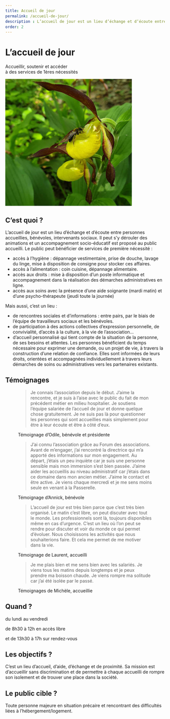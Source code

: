 ```yaml
---
title: Accueil de jour
permalink: /accueil-de-jour/
description : L’accueil de jour est un lieu d’échange et d’écoute entre personnes accueillies, bénévoles, intervenants sociaux ainsi qu’un lieu d’animation et d’accompagnement socio-éducatif.
order: 2
---
```


<div class="rounded-1 shadow bg-secondary">
<div class="row row-cols-2">
<div class="col-6 p-5">
<h1 class="fw-bold text-white">L’accueil de jour</h1>
<p class="fs-3">Accueillir, soutenir et accéder<br>
à des services de 1ères nécessités</p>
</div>
<div class="col-6 p-3">
<img src="/img/cypripedium-calceolus-400X400.jpg" />
</div>
</div>
</div>

## C’est quoi ?

L’accueil de jour est un lieu d’échange et d’écoute entre personnes accueillies, bénévoles, intervenants sociaux. Il peut s’y dérouler des animations et un accompagnement socio-éducatif est proposé au public accueilli.
Le public peut bénéficier de services de première nécessité :

  - accès à l’hygiène : dépannage vestimentaire, prise de douche, lavage du linge, mise à disposition de consigne pour stocker ces affaires.
  - accès à l’alimentation : coin cuisine, dépannage alimentaire.
  - accès aux droits : mise à disposition d’un poste informatique et accompagnement dans la réalisation des démarches administratives en ligne.
  - accès aux soins avec la présence d’une aide soignante (mardi matin) et d’une psycho-thérapeute (jeudi toute la journée)

Mais aussi, c’est un lieu :

  - de rencontres sociales et d’informations : entre pairs, par le biais de l’équipe de travailleurs sociaux et les bénévoles.
  - de participation à des actions collectives d’expression personnelle, de convivialité, d’accès à la culture, à la vie de l’association…
  - d’accueil personnalisé qui tient compte de la situation de la personne, de ses besoins et attentes. Les personnes bénéficient du temps nécessaire pour exprimer une demande, ou un projet de vie, à travers la construction d’une relation de confiance. Elles sont informées de leurs droits, orientées et accompagnées individuellement à travers leurs démarches de soins ou administratives vers les partenaires existants.


## Témoignages

<figure>
<blockquote class="blockquote">
<p>Je connais l’association depuis le début. J’aime la rencontre, et je suis à l’aise avec le public du fait de mon précédent métier en milieu hospitalier. Je soutiens l’équipe salariée de l’accueil de jour et donne quelque chose gratuitement. Je ne suis pas là pour questionner les personnes qui sont accueillies mais simplement pour être à leur écoute et être à côté d’eux.</p>
</blockquote>
<figcaption class="blockquote-footer">
Témoignage d’Odile, bénévole et présidente
</figcaption>
</figure>

<figure>
<blockquote class="blockquote">
<p>J’ai connu l’association grâce au Forum des associations. Avant de m’engager, j’ai rencontré la directrice qui m’a apporté des informations sur mon engagement. Au départ, j’étais un peu inquiète car je suis une personne sensible mais mon immersion s’est bien passée. J’aime aider les accueillis au niveau administratif car j’étais dans ce domaine dans mon ancien métier. J’aime le contact et être active. Je viens chaque mercredi et je me sens moins seule en venant à la Passerelle.</p>
</blockquote>
<figcaption class="blockquote-footer">
Témoignage d’Annick, bénévole
</figcaption>
</figure>

<figure>
<blockquote class="blockquote">
<p>L’accueil de jour est très bien parce que c’est très bien organisé. Le matin c’est libre, on peut discuter avec tout le monde. Les professionnels sont là, toujours disponibles même en cas d’urgence. C’est un lieu où l’on peut se rendre pour discuter et voir du monde ce qui permet d’évoluer. Nous choisissons les activités que nous souhaiterions faire. Et cela me permet de me motiver dans la vie.</p>
</blockquote>
<figcaption class="blockquote-footer">
Témoignage de Laurent, accueilli
</figcaption>
</figure>

<figure>
<blockquote class="blockquote">
<p>Je me plais bien et me sens bien avec les salariés. Je viens tous les matins depuis longtemps et je peux prendre ma boisson chaude. Je viens rompre ma solitude car j’ai été isolée par le passé.</p>
</blockquote>
<figcaption class="blockquote-footer">
Témoignages de Michèle, accueillie
</figcaption>
</figure>

## Quand ?

du lundi au vendredi

de 8h30 à 12h en accès libre

et de 13h30 à 17h sur rendez-vous

## Les objectifs ?

C’est un lieu d’accueil, d’aide, d’échange et de proximité.
Sa mission est d’accueillir sans discrimination et de permettre à chaque accueilli de rompre son isolement et de trouver une place dans la société.

## Le public cible ?

Toute personne majeure en situation précaire et rencontrant des difficultés liées à l’hébergement/logement.
